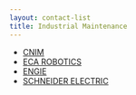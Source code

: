 ```yaml
---
layout: contact-list
title: Industrial Maintenance
---
```


* [CNIM](/partners/cnim.html)
* [ECA ROBOTICS](partners/eca-robotics.html)
* [ENGIE](/partners/engie.html)
* [SCHNEIDER ELECTRIC](/partners/schneider-electric.html)
